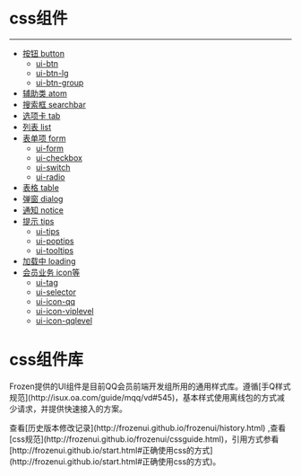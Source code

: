 # css组件
---
<div class="side-area">
        <ul>
          <li><a href="#modules-ui-btn">按钮 button</a>
            <ul class="nav">
              <li data-id="ui-btn"><a href="#modules-ui-btn">ui-btn</a></li>
              <li data-id="ui-btn-lg"><a href="#modules-ui-btn-lg" >ui-btn-lg</a></li>
              <li data-id="ui-btn-group"><a href="#modules-ui-btn-group" >ui-btn-group</a></li>
            </ul>
          </li>
          <li data-id="atom"><a href="#modules-atom">辅助类 atom</a></li>
          <li  data-id="ui-searchbar"><a href="#modules-ui-searchbar">搜索框 searchbar</a></li>
          <li data-id="ui-tab"><a href="#modules-ui-tab">选项卡 tab</a></li>
          <li data-id="ui-list"><a href="#modules-ui-list" >列表 list</a></li>
          <li><a href="#modules-ui-form">表单项 form</a>
            <ul class="nav">
              <li data-id="ui-form"><a href="#modules-ui-form" >ui-form</a></li>
              <li data-id="ui-checkbox"><a href="#modules-ui-checkbox" >ui-checkbox</a></li>
              <li data-id="ui-switch"><a href="#modules-ui-switch">ui-switch</a></li>
              <li data-id="ui-radio"><a href="#modules-ui-radio">ui-radio</a></li>
            </ul>
          </li>
          <li data-id="ui-table"><a href="#modules-ui-table">表格 table</a></li>
          <li  data-id="ui-dialog"><a href="#modules-ui-dialog">弹窗 dialog</a></li>
          <li data-id="ui-notice"><a href="#modules-ui-notice">通知 notice</a></li>
          <li><a href="#modules-ui-tips">提示 tips</a>
            <ul class="nav">
              <li data-id="ui-tips"><a href="#modules-ui-tips">ui-tips</a></li>
              <li data-id="ui-poptips"><a href="#modules-ui-poptips" >ui-poptips</a></li>
              <li data-id="ui-tooltips"><a href="#modules-ui-tooltips">ui-tooltips</a></li>
            </ul>
          </li>
          <li data-id="ui-loading"><a href="#modules-ui-loading">加载中 loading</a></li>
          <li><a href="#modules-ui-tag">会员业务 icon等</a>
            <ul class="nav">
              <li data-id="ui-tag"><a href="#modules-ui-tag">ui-tag</a></li>
              <li data-id="ui-selector"><a href="#modules-ui-selector">ui-selector</a></li>
              <li data-id="ui-icon-qq"><a href="#modules-ui-icon-qq" >ui-icon-qq</a></li>
              <li data-id="ui-icon-viplevel"><a href="#modules-ui-icon-viplevel">ui-icon-viplevel</a></li>
              <li data-id="ui-icon-qqlevel"><a href="#modules-ui-icon-qqlevel" >ui-icon-qqlevel</a></li>
            </ul>
          </li>
        </ul>
    </div>          
    <script type="text/template" id="list-template">
        <li><a href="#"></a></li>
    </script>
    <div class="content-area">
        <h1>css组件库</h1>
        <div class="content">      
        <p>Frozen提供的UI组件是目前QQ会员前端开发组所用的通用样式库。遵循[手Q样式规范](http://isux.oa.com/guide/mqq/vd#545)，基本样式使用离线包的方式减少请求，并提供快速接入的方案。</p>
        <p>查看[历史版本修改记录](http://frozenui.github.io/frozenui/history.html) ,查看[css规范](http://frozenui.github.io/frozenui/cssguide.html)，引用方式参看[http://frozenui.github.io/start.html#正确使用css的方式](http://frozenui.github.io/start.html#正确使用css的方式)。</p>
         <script type="text/template" id="frozen-module">
            <div class="frozen-module">
                <div class="frozen-module-head">
                    <h2 class="frozen-module-title">
                        <a href="#"></a>
                    </h2>
                </div>
            </div>
        </script>
        <script type="text/template" id="frozen-module-demo">
            <div class="frozen-module-demo">
                <h3 class="frozen-module-subtitle"></h3>
                <div class="frozen-module-dom"></div>
                <pre class="frozen-module-code"></pre>
            </div>
        </script>
        <style>
        .ui-avatar-tiled{display:inline-block;}
        .frozen-module {
            border-bottom: 1px solid #eee;    
            padding: 10;
            margin-top: 20px;
            margin-bottom: 50px;
        }
        .frozen-module-head {
            overflow: hidden;
        }
        .frozen-module-title {
            margin: 0;
            font-size: 28px;
            font-family: Trebuchet MS;
            display: inline;
        }
        .frozen-module-title a {
            /*color: #7CAE23;*/
            color: #00a5e0;
            cursor: pointer;
        }
        .frozen-module-link {
            font-size: 14px;
        }
        .frozen-module-version {
            font-size: 12px;
            font-weight: normal;
            margin-left: 0.5em;
            color: #888;
            font-family: Menlo,Monaco,"Courier New",monospace;
        }
        p.frozen-module-description {
            font-size: 14px;
            color: #888;
            margin: 10px 0 20px;
        }
        .frozen-module-demo {
            position: relative;
        }
        .frozen-module-demo:hover {
            background: #fdfdfd;
        }
        .frozen-module-dom {
            margin-bottom: 8px;
            font-size:14px;
        }
        .frozen-module-code {
            margin: 0!important;
        }
        @media (max-width: 640px){
            .frozen-module-code{
            	display:none;
            }
        }
        h3.frozen-module-subtitle {
            margin: 0;
            color: #333;
            display: block;
            padding: 10px 0;
        }
        .frozen-module-sourcecode {
            position: absolute;
            right: 5px;
            top: 0;
            font-size: 12px;
            padding: 5px 10px;
            background: #EFFFE4;
            border-radius: 3px;
            display: none;
            z-index: 99;
            opacity: 0.8;
        }
        .frozen-loading {
            margin-bottom: 20px;
        }
        .black {
            font-size: 12px;
            padding: 2px;
            border-radius: 2px;
            background: rgba(0, 0, 0, 0.55);
            color: #fff;
        }
        </style> 
        <div class="frozen-modules"></div>
      </div>
    </div>
    </div>
<script type="text/javascript">
seajs.use(['$', 'gallery/underscore/1.6.0/underscore', 'arale/popup/1.1.6/popup'], function($, _, Popup) {
    var deps = $('.side-area li[data-id]');
    _.each(deps, function(dep) {
        var moduleNode = $($('#frozen-module').html());
        moduleNode.find('.frozen-module-title a')
            .attr('href', $(dep).data('id'))
            .attr('id', 'modules-' + $(dep).data('id'))
            .html($(dep).data('id'));
        moduleNode.appendTo('.frozen-modules');
        var list = substractTitle(moduleNode.find('h2'));
        $.ajax({
            url:  $(dep).data('id'),
            dataType: 'html',
            success: function(data) {
                data = $(data);
                moduleNode.find('.frozen-module-description')
                    .html(data.find('.entry-content > p:first-child').html());
                data.find('.nico-insert-code').each(function(index, item) {
                    var demoNode = $($('#frozen-module-demo').html());
                    item = $(item);
                    var subtitle = item.prev().html();
                    if (item.prev()[0].tagName !== 'H3' || !subtitle) {
                        subtitle = '默认';
                    }
                    demoNode.find('.frozen-module-subtitle').html(subtitle);
                    demoNode.find('.frozen-module-dom').html(item.html());
                    
                    // 直接使用目标页面生成的高亮代码，不再动态渲染
                    var codeHtml = item.next('.highlight').find('pre').html();
                    demoNode.find('.frozen-module-code').html(codeHtml);

                    moduleNode.find('.frozen-loading').remove();
                    demoNode.appendTo(moduleNode);
                });

                // 中文关键词，一般放在 keywords 数组的第一个
                // 在这里写到左边索引栏中
                moduleNode.find('.frozen-module-version')
                var keywords = data.find('#sidebar-wrapper .keywords').html();
                if (keywords) {
                    list.find('i').html(keywords);
                }
            }
        });
    });
    seajs.use('/static/side', function(Side) {
        Side.init();        
    });     
    function substractTitle(item) {
        item = item.find('a');
        var list = $($('#list-template').html());
        list.find('a').html(item.html() + list.find('a').html());
        list.find('a').attr('href', '#' + item.attr('id'));
        //list.appendTo('.side-area ul');
        return list;
    }
});
</script>
